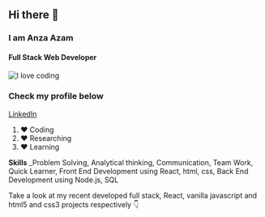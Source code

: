 ## Hi there 👋
### I am Anza Azam
#### Full Stack Web Developer

![I love coding](https://miro.medium.com/max/3680/1*1zgWFU3ZIYbmhlCUwiMmLw.png)

### Check my profile below
[LinkedIn](https://www.linkedin.com/in/anza-azam-a4564b214)

1. :heart: Coding
2. ❤️ Researching
3. :heart: Learning

**Skills** _Problem Solving, Analytical thinking, Communication, Team Work, Quick Learner, Front End Development using React, html, css, Back End Development using Node.js, SQL 

Take a look at my recent developed full stack, React, vanilla javascript and html5 and css3 projects respectively 👇

<!--
**Anza-Azam/Anza-Azam** is a ✨ _special_ ✨ repository because its `README.md` (this file) appears on your GitHub profile.

Here are some ideas to get you started:

- 🔭 I’m currently working on ...
- 🌱 I’m currently learning ...
- 👯 I’m looking to collaborate on ...
- 🤔 I’m looking for help with ...
- 💬 Ask me about ...
- 📫 How to reach me: ...
- 😄 Pronouns: ...
- ⚡ Fun fact: ...
-->
